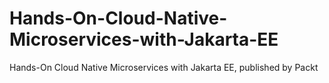 # Hands-On-Cloud-Native-Microservices-with-Jakarta-EE
Hands-On Cloud Native Microservices with Jakarta EE, published by Packt
